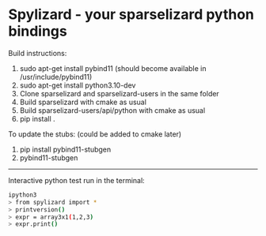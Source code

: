 # Spylizard - your sparselizard python bindings

Build instructions:

1. sudo apt-get install pybind11 (should become available in /usr/include/pybind11)
1. sudo apt-get install python3.10-dev
1. Clone sparselizard and sparselizard-users in the same folder
1. Build sparselizard with cmake as usual
1. Build sparselizard-users/api/python with cmake as usual
1. pip install .

To update the stubs: (could be added to cmake later)
1. pip install pybind11-stubgen
2. pybind11-stubgen

---

Interactive python test run in the terminal:

```bash
ipython3
> from spylizard import *
> printversion()
> expr = array3x1(1,2,3)
> expr.print()
```
